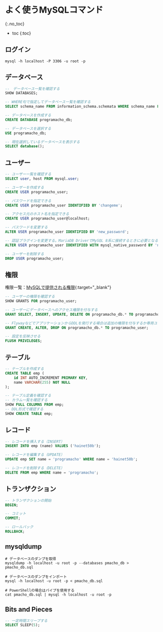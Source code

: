 # よく使うMySQLコマンド
{:.no_toc}

* toc
{:toc}

## ログイン
```shell
mysql -h localhost -P 3306 -u root -p
```

## データベース
```sql
--　データベース一覧を確認する
SHOW DATABASES;

-- WHERE句で指定してデータベース一覧を確認する
SELECT schema_name FROM information_schema.schemata WHERE schema_name LIKE 'pmacho%';

-- データベースを作成する
CREATE DATABASE programacho_db;

-- データベースを選択する
USE programacho_db;

-- 現在選択しているデータベースを表示する
SELECT database();
```

## ユーザー
```sql
-- ユーザー一覧を確認する
SELECT user, host FROM mysql.user;

-- ユーザーを作成する
CREATE USER programacho_user;

-- パスワードを指定できる
CREATE USER programacho_user IDENTIFIED BY 'changeme';

-- アクセス元のホスト名を指定できる
CREATE USER programacho_user@localhost;

-- パスワードを変更する
ALTER USER programacho_user IDENTIFIED BY 'new_password';

-- 認証プラグインを変更する。MariaDB DriverでMySQL 8系に接続するときに必要となる。
ALTER USER programacho_user IDENTIFIED WITH mysql_native_password BY 'new_password';

-- ユーザーを削除する
DROP USER programacho_user;
```

## 権限
権限一覧：[MySQLで提供される権限](https://dev.mysql.com/doc/refman/8.0/ja/privileges-provided.html){:target="_blank"}

```sql
-- ユーザーの権限を確認する
SHOW GRANTS FOR programacho_user;

-- ユーザーにデータベースへのアクセス権限を付与する
GRANT SELECT, INSERT, UPDATE, DELETE ON programacho_db.* TO programacho_user;

-- FlywayなどでアプリケーションからDDLを発行する場合は追加の権限を付与するか専用ユーザーを発行する
GRANT CREATE, ALTER, DROP ON programacho_db.* TO programacho_user;

-- 設定を反映させる
FLUSH PRIVILEGES;
```

## テーブル
```sql
-- テーブルを作成する
CREATE TABLE emp (
    id INT AUTO_INCREMENT PRIMARY KEY,
    name VARCHAR(255) NOT NULL
);

-- テーブル定義を確認する
-- カラム一覧を確認する
SHOW FULL COLUMNS FROM emp;
-- DDL形式で確認する
SHOW CREATE TABLE emp;
```

## レコード
```sql
-- レコードを挿入する（INSERT）
INSERT INTO emp (name) VALUES ('hainet50b');

-- レコードを編集する（UPDATE）
UPDATE emp SET name = 'programacho' WHERE name = 'hainet50b';

-- レコードを削除する（DELETE）
DELETE FROM emp WHERE name = 'programacho';
```

## トランザクション
```sql
-- トランザクションの開始
BEGIN;

-- コミット
COMMIT;

-- ロールバック
ROLLBACK;
```

## mysqldump
```shell
# データベースのダンプを取得
mysqldump -h localhost -u root -p --databases pmacho_db > pmacho_db.sql

# データベースのダンプをインポート
mysql -h localhost -u root -p < pmacho_db.sql

# PowerShellの場合はパイプを使用する
cat pmacho_db.sql | mysql -h localhost -u root -p
```

## Bits and Pieces
```sql
-- 一定時間スリープする
SELECT SLEEP(5);
```
